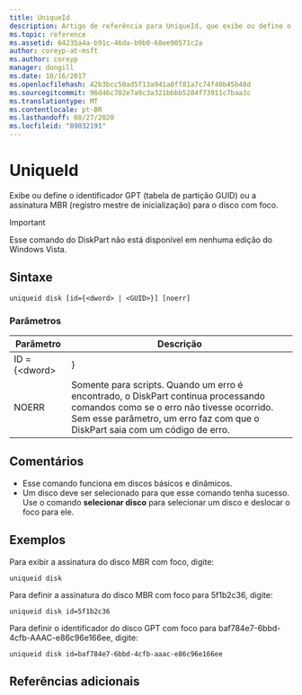 ```yaml
---
title: UniqueId
description: Artigo de referência para UniqueId, que exibe ou define o identificador GPT (tabela de partição GUID) ou a assinatura MBR (registro mestre de inicialização) para o disco com foco.
ms.topic: reference
ms.assetid: 64235a4a-b91c-46da-b9b0-68ee90571c2a
author: coreyp-at-msft
ms.author: coreyp
manager: dongill
ms.date: 10/16/2017
ms.openlocfilehash: 42b3bcc50ad5f13a941a0ff81a7c74f40b45b48d
ms.sourcegitcommit: 96d46c702e7a9c3a321bbbb5284f73911c7baa3c
ms.translationtype: MT
ms.contentlocale: pt-BR
ms.lasthandoff: 08/27/2020
ms.locfileid: "89032191"
---
```

# <a name="uniqueid"></a>UniqueId

Exibe ou define o identificador GPT (tabela de partição GUID) ou a assinatura MBR (registro mestre de inicialização) para o disco com foco.

> [!IMPORTANT]
> Esse comando do DiskPart não está disponível em nenhuma edição do Windows Vista.

## <a name="syntax"></a>Sintaxe

```
uniqueid disk [id={<dword> | <GUID>}] [noerr]
```

### <a name="parameters"></a>Parâmetros

|  Parâmetro   |                                                                                             Descrição                                                                                              |
|--------------|------------------------------------------------------------------------------------------------------------------------------------------------------------------------------------------------------|
| ID = {\<dword> |                                                                                               <GUID>}                                                                                                |
|    NOERR     | Somente para scripts. Quando um erro é encontrado, o DiskPart continua processando comandos como se o erro não tivesse ocorrido. Sem esse parâmetro, um erro faz com que o DiskPart saia com um código de erro. |

## <a name="remarks"></a>Comentários

-   Esse comando funciona em discos básicos e dinâmicos.
-   Um disco deve ser selecionado para que esse comando tenha sucesso. Use o comando **selecionar disco** para selecionar um disco e deslocar o foco para ele.

## <a name="examples"></a>Exemplos

Para exibir a assinatura do disco MBR com foco, digite:
```
uniqueid disk
```
Para definir a assinatura do disco MBR com foco para 5f1b2c36, digite:
```
uniqueid disk id=5f1b2c36
```
Para definir o identificador do disco GPT com foco para baf784e7-6bbd-4cfb-AAAC-e86c96e166ee, digite:
```
uniqueid disk id=baf784e7-6bbd-4cfb-aaac-e86c96e166ee
```

## <a name="additional-references"></a>Referências adicionais

